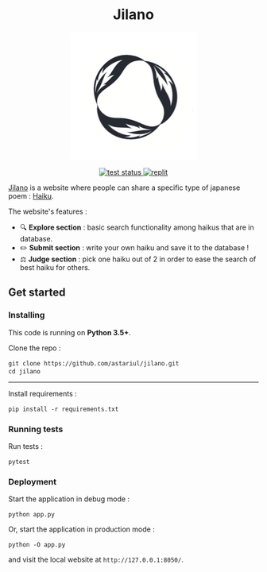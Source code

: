 <h1 align="center">
  Jilano
</h1>

<p align="center">
  <img src="./assets/img/logo.png?raw=true" width=255" height="256" alt="Jilano's logo"/>
</p>

<p align="center">
  <a href="https://github.com/astariul/jilano/actions">
    <img src="https://github.com/astariul/jilano/workflows/tests/badge.svg" alt="test status" />
  </a>
  <a href="https://repl.it/github/astariul/jilano">
    <img src="https://repl.it/badge/github/astariul/jilano" alt="replit" />
  </a>
</p>

[Jilano](https://jilano.herokuapp.com/) is a website where people can share a specific type of japanese poem : [Haiku](https://en.wikipedia.org/wiki/Haiku).

The website's features : 
* 🔍 **Explore section** : basic search functionality among haikus that are in database.
* ✏️ **Submit section** : write your own haiku and save it to the database !
* ⚖️ **Judge section** : pick one haiku out of 2 in order to ease the search of best haiku for others.

## Get started

### Installing

This code is running on **Python 3.5+**.

Clone the repo :
```
git clone https://github.com/astariul/jilano.git
cd jilano
```

---

Install requirements :
```
pip install -r requirements.txt
```

### Running tests

Run tests :
```
pytest
```

### Deployment

Start the application in debug mode :
```
python app.py
```

Or, start the application in production mode :
```
python -O app.py
```

and visit the local website at `http://127.0.0.1:8050/`.
